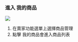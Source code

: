 ### 進入 我的商品

![](RackMultipart20230424-1-nn9xl2_html_6f28e904a89e4f25.png)

1. 在賣家功能選單上選擇商品管理
2. 點擊 我的商品會進入商品列表
